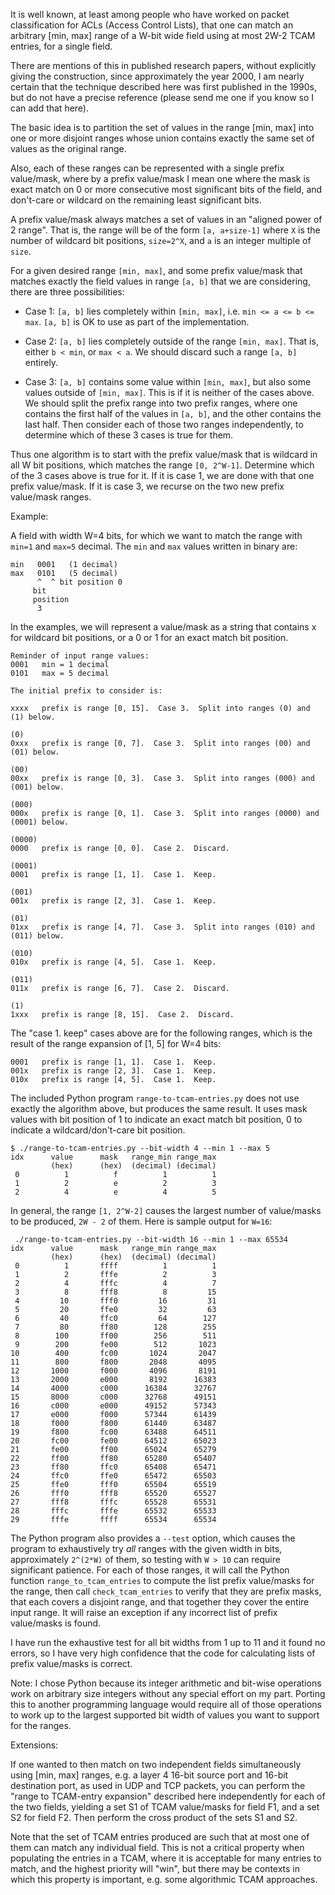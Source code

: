 It is well known, at least among people who have worked on packet
classification for ACLs (Access Control Lists), that one can match an
arbitrary [min, max] range of a W-bit wide field using at most 2W-2
TCAM entries, for a single field.

There are mentions of this in published research papers, without
explicitly giving the construction, since approximately the year 2000,
I am nearly certain that the technique described here was first
published in the 1990s, but do not have a precise reference (please
send me one if you know so I can add that here).

The basic idea is to partition the set of values in the range [min,
max] into one or more disjoint ranges whose union contains exactly the
same set of values as the original range.

Also, each of these ranges can be represented with a single prefix
value/mask, where by a prefix value/mask I mean one where the mask is
exact match on 0 or more consecutive most significant bits of the
field, and don't-care or wildcard on the remaining least significant
bits.

A prefix value/mask always matches a set of values in an "aligned
power of 2 range".  That is, the range will be of the form `[a,
a+size-1]` where `X` is the number of wildcard bit positions,
`size=2^X`, and `a` is an integer multiple of `size`.

For a given desired range `[min, max]`, and some prefix value/mask
that matches exactly the field values in range `[a, b]` that we are
considering, there are three possibilities:

+ Case 1: `[a, b]` lies completely within `[min, max]`, i.e. `min <= a
  <= b <= max`.  `[a, b]` is OK to use as part of the implementation.

+ Case 2: `[a, b]` lies completely outside of the range `[min, max]`.
  That is, either `b < min`, or `max < a`.  We should discard such a
  range `[a, b]` entirely.

+ Case 3: `[a, b]` contains some value within `[min, max]`, but also
  some values outside of `[min, max]`.  This is if it is neither of
  the cases above.  We should split the prefix range into two prefix
  ranges, where one contains the first half of the values in `[a, b]`,
  and the other contains the last half.  Then consider each of those
  two ranges independently, to determine which of these 3 cases is
  true for them.

Thus one algorithm is to start with the prefix value/mask that is
wildcard in all W bit positions, which matches the range `[0, 2^W-1]`.
Determine which of the 3 cases above is true for it.  If it is case 1,
we are done with that one prefix value/mask.  If it is case 3, we
recurse on the two new prefix value/mask ranges.

Example:

A field with width W=4 bits, for which we want to match the range with
`min=1` and `max=5` decimal.  The `min` and `max` values written in
binary are:

```
min   0001   (1 decimal)
max   0101   (5 decimal)
      ^  ^ bit position 0
     bit
     position
      3
```

In the examples, we will represent a value/mask as a string that
contains x for wildcard bit positions, or a 0 or 1 for an exact match
bit position.

```
Reminder of input range values:
0001   min = 1 decimal
0101   max = 5 decimal

The initial prefix to consider is:

xxxx   prefix is range [0, 15].  Case 3.  Split into ranges (0) and (1) below.

(0)
0xxx   prefix is range [0, 7].  Case 3.  Split into ranges (00) and (01) below.

(00)
00xx   prefix is range [0, 3].  Case 3.  Split into ranges (000) and (001) below.

(000)
000x   prefix is range [0, 1].  Case 3.  Split into ranges (0000) and (0001) below.

(0000)
0000   prefix is range [0, 0].  Case 2.  Discard.

(0001)
0001   prefix is range [1, 1].  Case 1.  Keep.

(001)
001x   prefix is range [2, 3].  Case 1.  Keep.

(01)
01xx   prefix is range [4, 7].  Case 3.  Split into ranges (010) and (011) below.

(010)
010x   prefix is range [4, 5].  Case 1.  Keep.

(011)
011x   prefix is range [6, 7].  Case 2.  Discard.

(1)
1xxx   prefix is range [8, 15].  Case 2.  Discard.
```

The "case 1. keep" cases above are for the following ranges, which is
the result of the range expansion of [1, 5] for W=4 bits:

```
0001   prefix is range [1, 1].  Case 1.  Keep.
001x   prefix is range [2, 3].  Case 1.  Keep.
010x   prefix is range [4, 5].  Case 1.  Keep.
```

The included Python program `range-to-tcam-entries.py` does not use
exactly the algorithm above, but produces the same result.  It uses
mask values with bit position of 1 to indicate an exact match bit
position, 0 to indicate a wildcard/don't-care bit position.

```
$ ./range-to-tcam-entries.py --bit-width 4 --min 1 --max 5
idx      value      mask   range_min range_max
         (hex)      (hex)  (decimal) (decimal)
 0          1          f          1          1
 1          2          e          2          3
 2          4          e          4          5
```

In general, the range `[1, 2^W-2]` causes the largest number of
value/masks to be produced, `2W - 2` of them.  Here is sample output
for `W=16`:

```
 ./range-to-tcam-entries.py --bit-width 16 --min 1 --max 65534
idx      value      mask   range_min range_max
         (hex)      (hex)  (decimal) (decimal)
 0          1       ffff          1          1
 1          2       fffe          2          3
 2          4       fffc          4          7
 3          8       fff8          8         15
 4         10       fff0         16         31
 5         20       ffe0         32         63
 6         40       ffc0         64        127
 7         80       ff80        128        255
 8        100       ff00        256        511
 9        200       fe00        512       1023
10        400       fc00       1024       2047
11        800       f800       2048       4095
12       1000       f000       4096       8191
13       2000       e000       8192      16383
14       4000       c000      16384      32767
15       8000       c000      32768      49151
16       c000       e000      49152      57343
17       e000       f000      57344      61439
18       f000       f800      61440      63487
19       f800       fc00      63488      64511
20       fc00       fe00      64512      65023
21       fe00       ff00      65024      65279
22       ff00       ff80      65280      65407
23       ff80       ffc0      65408      65471
24       ffc0       ffe0      65472      65503
25       ffe0       fff0      65504      65519
26       fff0       fff8      65520      65527
27       fff8       fffc      65528      65531
28       fffc       fffe      65532      65533
29       fffe       ffff      65534      65534
```

The Python program also provides a `--test` option, which causes the
program to exhaustively try _all_ ranges with the given width in bits,
approximately `2^(2*W)` of them, so testing with `W > 10` can require
significant patience.  For each of those ranges, it will call the
Python function `range_to_tcam_entries` to compute the list prefix
value/masks for the range, then call `check_tcam_entries` to verify
that they are prefix masks, that each covers a disjoint range, and
that together they cover the entire input range.  It will raise an
exception if any incorrect list of prefix value/masks is found.

I have run the exhaustive test for all bit widths from 1 up to 11 and
it found no errors, so I have very high confidence that the code for
calculating lists of prefix value/masks is correct.

Note: I chose Python because its integer arithmetic and bit-wise
operations work on arbitrary size integers without any special effort
on my part.  Porting this to another programming language would
require all of those operations to work up to the largest supported
bit width of values you want to support for the ranges.


Extensions:

If one wanted to then match on two independent fields simultaneously
using [min, max] ranges, e.g. a layer 4 16-bit source port and 16-bit
destination port, as used in UDP and TCP packets, you can perform the
"range to TCAM-entry expansion" described here independently for each
of the two fields, yielding a set S1 of TCAM value/masks for field F1,
and a set S2 for field F2.  Then perform the cross product of the sets
S1 and S2.


Note that the set of TCAM entries produced are such that at most one
of them can match any individual field.  This is not a critical
property when populating the entries in a TCAM, where it is acceptable
for many entries to match, and the highest priority will "win", but
there may be contexts in which this property is important, e.g. some
algorithmic TCAM approaches.

